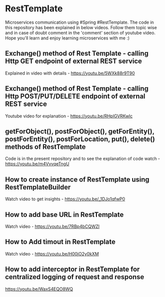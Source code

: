 # RestTemplate
 Microservices communication using #Spring #RestTemplate. The code in this repository has been explained in below videos. Follow them topic wise and in case of doubt comment in the 'comment' section of youtube video.
 Hope you'll learn and enjoy learning microservices with me :)
 
 ## Exchange() method of Rest Template - calling Http GET endpoint of external REST service
 Explained in video with details - https://youtu.be/5WXk88r9T90
 
 ## Exchange() method of Rest Template - calling Http POST/PUT/DELETE endpoint of external REST service
 Youtube video for explanation - https://youtu.be/RHplGVRKwlc
 
 ## getForObject(), postForObject(), getForEntity(), postForEntity(), postForLocation, put(), delete() methods of RestTemplate
 Code is in the present repository and to see the explanation of code watch - https://youtu.be/m4VvvqeTngU
 
 ## How to create instance of RestTemplate using RestTemplateBuilder
 Watch video to get insights - https://youtu.be/_1DJo1qfwP0
 
 ## How to add base URL in RestTemplate
 Watch video - https://youtu.be/7RBp4bCQWZI
 ## How to Add timout in RestTemplate
 Watch video - https://youtu.be/H00jO2y0kXM
 
 ## How to add interceptor in RestTemplate for centralized logging of request and response
 https://youtu.be/WaxS4EQO8WQ
